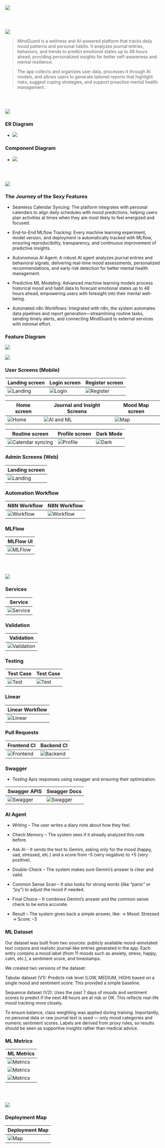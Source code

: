 <img src="./readme/title1.svg"/>

<br><br>

<!-- project overview -->
<img src="./readme/title2.svg"/>

> MindGuard is a wellness and AI-powered platform that tracks daily mood patterns and personal habits.
> It analyzes journal entries, behaviors, and trends to predict emotional states up to 48 hours ahead, providing personalized insights for better self-awareness and mental resilience.

> The app collects and organizes user data, processes it through AI models, and allows users to generate tailored reports that highlight risks, suggest coping strategies, and support proactive mental health management.

<br><br>

<!-- System Design -->
<img src="./readme/title3.svg"/>

### ER Diagram

- <img src="./readme/demo/ER diagram.png"/>

### Component Diagram

- <img src="./readme/demo/Component Diagram.png"/>

<br><br>

<!-- Project Highlights -->
<img src="./readme/title4.svg"/>

### The Journey of the Sexy Features

- Seamless Calendar Syncing: The platform integrates with personal calendars to align daily schedules with mood predictions, helping users plan activities at times when they are most likely to feel energized and focused.

- End-to-End MLflow Tracking: Every machine learning experiment, model version, and deployment is automatically tracked with MLflow, ensuring reproducibility, transparency, and continuous improvement of predictive insights.

- Autonomous AI Agent: A robust AI agent analyzes journal entries and behavioral signals, delivering real-time mood assessments, personalized recommendations, and early risk detection for better mental health management.

- Predictive ML Modeling: Advanced machine learning models process historical mood and habit data to forecast emotional states up to 48 hours ahead, empowering users with foresight into their mental well-being.

- Automated n8n Workflows: Integrated with n8n, the system automates data pipelines and report generation—streamlining routine tasks, sending timely alerts, and connecting MindGuard to external services with minimal effort.

### Feature Diagram

<img src="./readme/demo/Feature Diagram.png"/>
<br><br>

<!-- Demo -->
<img src="./readme/title5.svg"/>

### User Screens (Mobile)

| Landing screen                            | Login screen                          | Register screen                             |
| ----------------------------------------- | ------------------------------------- | ------------------------------------------- |
| ![Landing](./readme/demo/LandingPage.jpg) | ![Login](./readme/demo/LoginPage.jpg) | ![Register](./readme/demo/RegisterPage.jpg) |

| Home screen                         | Journal and Insight Screens           | Mood Map screen                   |
| ----------------------------------- | ------------------------------------- | --------------------------------- |
| ![Home](./readme/demo/HomePage.jpg) | ![AI and ML](./readme/demo/AI_ML.gif) | ![Map](./readme/demo/MapPage.jpg) |

| Routine screen                                          | Profile screen                            | Dark Mode                           |
| ------------------------------------------------------- | ----------------------------------------- | ----------------------------------- |
| ![Calendar syncing](./readme/demo/Calendar_syncing.gif) | ![Profile](./readme/demo/ProfilePage.jpg) | ![Dark](./readme/demo/darkmode.gif) |

### Admin Screens (Web)

| Landing screen                        |
| ------------------------------------- |
| ![Landing](./readme/demo/Landing.gif) |

### Automation Workflow

| N8N Workflow                       | N8N Workflow                             |
| ---------------------------------- | ---------------------------------------- |
| ![Workflow](./readme/demo/N8N.png) | ![Workflow](./readme/demo/N8N_Email.jpg) |

### MLFlow

| MLFlow UI                                |
| ---------------------------------------- |
| ![MLFlow](./readme/demo/MLFlow_demo.gif) |

<br><br>

<!-- Development & Testing -->
<img src="./readme/title6.svg"/>

### Services

| Service                               |
| ------------------------------------- |
| ![Service](./readme/demo/Service.png) |

### Validation

| Validation                                  |
| ------------------------------------------- |
| ![Validation](./readme/demo/Validation.png) |

### Testing

| Test Case                           | Test Case                           |
| ----------------------------------- | ----------------------------------- |
| ![Test](./readme/demo/Testing1.png) | ![Test](./readme/demo/Testing2.png) |

### Linear

| Linear Workflow                             |
| ------------------------------------------- |
| ![Linear](./readme/demo/LinearWorkflow.png) |

### Pull Requests

| Frontend CI                        | Backend CI                        |
| ---------------------------------- | --------------------------------- |
| ![Frontend](./readme/demo/CI1.png) | ![Backend](./readme/demo/CI2.png) |

### Swagger

- Testing Apis responses using swagger and ensuring their optimization.

| Swagger APIS                               | Swagger Docs                               |
| ------------------------------------------ | ------------------------------------------ |
| ![Swagger](./readme/demo/swagger_apis.png) | ![Swagger](./readme/demo/swagger_docs.png) |

### AI Agent

- Writing – The user writes a diary note about how they feel.

- Check Memory – The system sees if it already analyzed this note before.

- Ask AI – It sends the text to Gemini, asking only for the mood (happy, sad, stressed, etc.) and a score from –5 (very negative) to +5 (very positive).

- Double-Check – The system makes sure Gemini’s answer is clear and valid.

- Common Sense Scan – It also looks for strong words (like “panic” or “joy”) to adjust the mood if needed.

- Final Choice – It combines Gemini’s answer and the common sense check to be extra accurate.

- Result – The system gives back a simple answer, like:
  → Mood: Stressed
  → Score: –3

### ML Dataset

Our dataset was built from two sources: publicly available mood-annotated text corpora and realistic journal-like entries generated in the app. Each entry contains a mood label (from 11 moods such as anxiety, stress, happy, calm, etc.), a sentiment score, and timestamps.

We created two versions of the dataset:

Tabular dataset (V1): Predicts risk level (LOW, MEDIUM, HIGH) based on a single mood and sentiment score. This provided a simple baseline.

Sequence dataset (V2): Uses the past 7 days of moods and sentiment scores to predict if the next 48 hours are at risk or OK. This reflects real-life mood tracking more closely.

To ensure balance, class weighting was applied during training. Importantly, no personal data or raw journal text is used — only mood categories and numeric sentiment scores. Labels are derived from proxy rules, so results should be seen as supportive insights rather than medical advice.

### ML Metrics

| ML Metrics                              |
| --------------------------------------- |
| ![Metrics](./readme/demo/MLmetric1.png) |
| ![Metrics](./readme/demo/MLmetric2.png) |
| ![Metrics](./readme/demo/MLmetric3.png) |

<br><br>

<!-- Deployment -->
<img src="./readme/title7.svg"/>

### Deployment Map

| Deployment Map                                 |
| ---------------------------------------------- |
| ![Map](./readme/demo/Deployment%20Diagram.png) |

<br><br>
